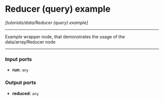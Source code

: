 # Reducer (query) example

_[tutorials/data/Reducer (query) example]_

---

Example wrapper node, that demonstrates the usage of the data/array/Reducer node<br>

---

### Input ports

* __run__: ` any `

### Output ports

* __reduced__: ` any `

